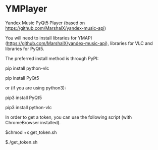 # YMPlayer
Yandex Music PyQt5 Player (based on https://github.com/MarshalX/yandex-music-api)

You will need to install libraries for YMAPI (https://github.com/MarshalX/yandex-music-api), libraries for VLC and libraries for PyQt5.

The preferred install method is through PyPI:

pip install python-vlc

pip install PyQt5

or (if you are using python3):

pip3 install PyQt5

pip3 install python-vlc

In order to get a token, you can use the following script (with ChromeBrowser installed).

$chmod +x get_token.sh

$./get_token.sh
